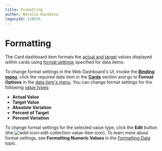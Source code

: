 ```yaml
---
title: Formatting
author: Natalia Kazakova
legacyId: 118826
---
```

# Formatting
The Card dashboard item formats the [actual and target](providing-data.md) values displayed within cards using [format settings](../../data-shaping/formatting-data.md) specified for data items.

To change format settings in the Web Dashboard's UI, invoke the **[Binding menu](../../ui-elements/dashboard-item-menu.md)**, click the required data item in the **[Cards](providing-data.md)** section and go to **Format Options** in the [data item's menu](../../ui-elements/data-item-menu.md).
You can change format settings for the following [value types](layout.md):
* **Actual Value**
* **Target Value**
* **Absolute Variation**
* **Percent of Target**
* **Percent Variation**

To change format settings for the selected value type, click the **Edit** button (the ![wdd-icon-edit-collection-value-item](../../../../images/img126050.png) icon).
To learn more about format settings, see **Formatting Numeric Values** in the [Formatting Data](../../data-shaping/formatting-data.md) topic.